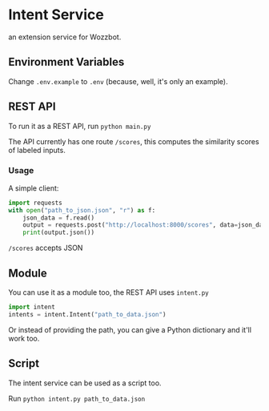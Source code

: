 # Intent Service

an extension service for Wozzbot.

## Environment Variables
Change `.env.example` to `.env` (because, well, it's only an example).

## REST API

To run it as a REST API, run `python main.py`

The API currently has one route `/scores`, this computes the similarity scores
of labeled inputs.

### Usage

A simple client:

```python
import requests
with open("path_to_json.json", "r") as f:
    json_data = f.read()
    output = requests.post("http://localhost:8000/scores", data=json_data)
    print(output.json())
```

`/scores` accepts JSON

## Module

You can use it as a module too, the REST API uses `intent.py`

```python
import intent
intents = intent.Intent("path_to_data.json")
```

Or instead of providing the path, you can give a Python dictionary and it'll work too.

## Script

The intent service can be used as a script too.

Run `python intent.py path_to_data.json`
